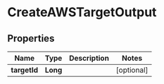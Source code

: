 

# CreateAWSTargetOutput

## Properties

Name | Type | Description | Notes
------------ | ------------- | ------------- | -------------
**targetId** | **Long** |  |  [optional]



